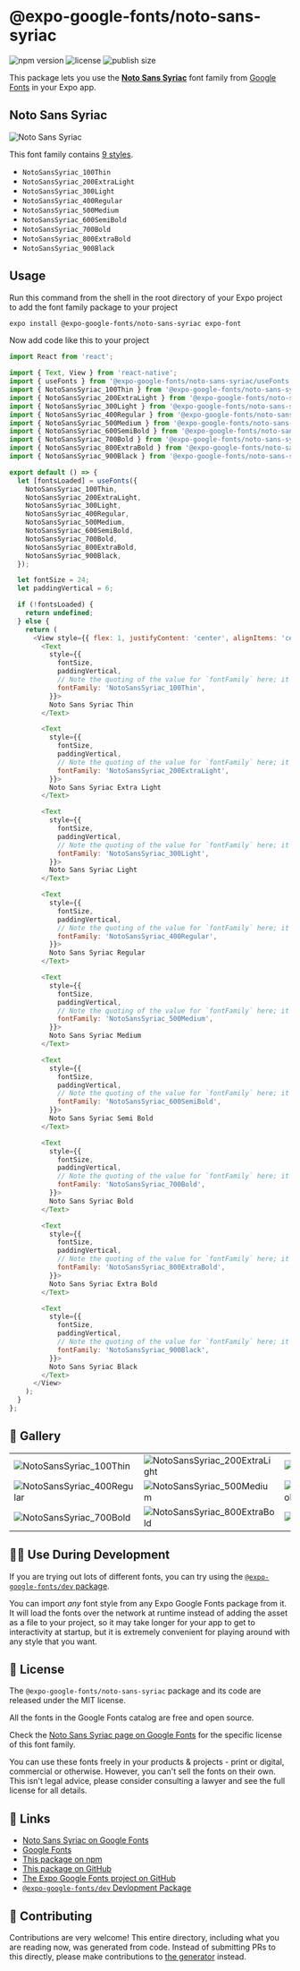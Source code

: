 # @expo-google-fonts/noto-sans-syriac

![npm version](https://flat.badgen.net/npm/v/@expo-google-fonts/noto-sans-syriac)
![license](https://flat.badgen.net/github/license/expo/google-fonts)
![publish size](https://flat.badgen.net/packagephobia/install/@expo-google-fonts/noto-sans-syriac)

This package lets you use the [**Noto Sans Syriac**](https://fonts.google.com/specimen/Noto+Sans+Syriac) font family from [Google Fonts](https://fonts.google.com/) in your Expo app.

## Noto Sans Syriac

![Noto Sans Syriac](./font-family.png)

This font family contains [9 styles](#-gallery).

- `NotoSansSyriac_100Thin`
- `NotoSansSyriac_200ExtraLight`
- `NotoSansSyriac_300Light`
- `NotoSansSyriac_400Regular`
- `NotoSansSyriac_500Medium`
- `NotoSansSyriac_600SemiBold`
- `NotoSansSyriac_700Bold`
- `NotoSansSyriac_800ExtraBold`
- `NotoSansSyriac_900Black`

## Usage

Run this command from the shell in the root directory of your Expo project to add the font family package to your project
```sh
expo install @expo-google-fonts/noto-sans-syriac expo-font
```

Now add code like this to your project
```js
import React from 'react';

import { Text, View } from 'react-native';
import { useFonts } from '@expo-google-fonts/noto-sans-syriac/useFonts';
import { NotoSansSyriac_100Thin } from '@expo-google-fonts/noto-sans-syriac/100Thin';
import { NotoSansSyriac_200ExtraLight } from '@expo-google-fonts/noto-sans-syriac/200ExtraLight';
import { NotoSansSyriac_300Light } from '@expo-google-fonts/noto-sans-syriac/300Light';
import { NotoSansSyriac_400Regular } from '@expo-google-fonts/noto-sans-syriac/400Regular';
import { NotoSansSyriac_500Medium } from '@expo-google-fonts/noto-sans-syriac/500Medium';
import { NotoSansSyriac_600SemiBold } from '@expo-google-fonts/noto-sans-syriac/600SemiBold';
import { NotoSansSyriac_700Bold } from '@expo-google-fonts/noto-sans-syriac/700Bold';
import { NotoSansSyriac_800ExtraBold } from '@expo-google-fonts/noto-sans-syriac/800ExtraBold';
import { NotoSansSyriac_900Black } from '@expo-google-fonts/noto-sans-syriac/900Black';

export default () => {
  let [fontsLoaded] = useFonts({
    NotoSansSyriac_100Thin,
    NotoSansSyriac_200ExtraLight,
    NotoSansSyriac_300Light,
    NotoSansSyriac_400Regular,
    NotoSansSyriac_500Medium,
    NotoSansSyriac_600SemiBold,
    NotoSansSyriac_700Bold,
    NotoSansSyriac_800ExtraBold,
    NotoSansSyriac_900Black,
  });

  let fontSize = 24;
  let paddingVertical = 6;

  if (!fontsLoaded) {
    return undefined;
  } else {
    return (
      <View style={{ flex: 1, justifyContent: 'center', alignItems: 'center' }}>
        <Text
          style={{
            fontSize,
            paddingVertical,
            // Note the quoting of the value for `fontFamily` here; it expects a string!
            fontFamily: 'NotoSansSyriac_100Thin',
          }}>
          Noto Sans Syriac Thin
        </Text>

        <Text
          style={{
            fontSize,
            paddingVertical,
            // Note the quoting of the value for `fontFamily` here; it expects a string!
            fontFamily: 'NotoSansSyriac_200ExtraLight',
          }}>
          Noto Sans Syriac Extra Light
        </Text>

        <Text
          style={{
            fontSize,
            paddingVertical,
            // Note the quoting of the value for `fontFamily` here; it expects a string!
            fontFamily: 'NotoSansSyriac_300Light',
          }}>
          Noto Sans Syriac Light
        </Text>

        <Text
          style={{
            fontSize,
            paddingVertical,
            // Note the quoting of the value for `fontFamily` here; it expects a string!
            fontFamily: 'NotoSansSyriac_400Regular',
          }}>
          Noto Sans Syriac Regular
        </Text>

        <Text
          style={{
            fontSize,
            paddingVertical,
            // Note the quoting of the value for `fontFamily` here; it expects a string!
            fontFamily: 'NotoSansSyriac_500Medium',
          }}>
          Noto Sans Syriac Medium
        </Text>

        <Text
          style={{
            fontSize,
            paddingVertical,
            // Note the quoting of the value for `fontFamily` here; it expects a string!
            fontFamily: 'NotoSansSyriac_600SemiBold',
          }}>
          Noto Sans Syriac Semi Bold
        </Text>

        <Text
          style={{
            fontSize,
            paddingVertical,
            // Note the quoting of the value for `fontFamily` here; it expects a string!
            fontFamily: 'NotoSansSyriac_700Bold',
          }}>
          Noto Sans Syriac Bold
        </Text>

        <Text
          style={{
            fontSize,
            paddingVertical,
            // Note the quoting of the value for `fontFamily` here; it expects a string!
            fontFamily: 'NotoSansSyriac_800ExtraBold',
          }}>
          Noto Sans Syriac Extra Bold
        </Text>

        <Text
          style={{
            fontSize,
            paddingVertical,
            // Note the quoting of the value for `fontFamily` here; it expects a string!
            fontFamily: 'NotoSansSyriac_900Black',
          }}>
          Noto Sans Syriac Black
        </Text>
      </View>
    );
  }
};

```

## 🔡 Gallery


||||
|-|-|-|
|![NotoSansSyriac_100Thin](./NotoSansSyriac_100Thin.ttf.png)|![NotoSansSyriac_200ExtraLight](./NotoSansSyriac_200ExtraLight.ttf.png)|![NotoSansSyriac_300Light](./NotoSansSyriac_300Light.ttf.png)||
|![NotoSansSyriac_400Regular](./NotoSansSyriac_400Regular.ttf.png)|![NotoSansSyriac_500Medium](./NotoSansSyriac_500Medium.ttf.png)|![NotoSansSyriac_600SemiBold](./NotoSansSyriac_600SemiBold.ttf.png)||
|![NotoSansSyriac_700Bold](./NotoSansSyriac_700Bold.ttf.png)|![NotoSansSyriac_800ExtraBold](./NotoSansSyriac_800ExtraBold.ttf.png)|![NotoSansSyriac_900Black](./NotoSansSyriac_900Black.ttf.png)||


## 👩‍💻 Use During Development

If you are trying out lots of different fonts, you can try using the [`@expo-google-fonts/dev` package](https://github.com/expo/google-fonts/tree/master/font-packages/dev#readme).

You can import *any* font style from any Expo Google Fonts package from it. It will load the fonts
over the network at runtime instead of adding the asset as a file to your project, so it may take longer
for your app to get to interactivity at startup, but it is extremely convenient
for playing around with any style that you want.

## 📖 License

The `@expo-google-fonts/noto-sans-syriac` package and its code are released under the MIT license.

All the fonts in the Google Fonts catalog are free and open source.

Check the [Noto Sans Syriac page on Google Fonts](https://fonts.google.com/specimen/Noto+Sans+Syriac) for the specific license of this font family.

You can use these fonts freely in your products & projects - print or digital, commercial or otherwise. However, you can't sell the fonts on their own. This isn't legal advice, please consider consulting a lawyer and see the full license for all details.

## 🔗 Links

- [Noto Sans Syriac on Google Fonts](https://fonts.google.com/specimen/Noto+Sans+Syriac)
- [Google Fonts](https://fonts.google.com/)
- [This package on npm](https://www.npmjs.com/package/@expo-google-fonts/noto-sans-syriac)
- [This package on GitHub](https://github.com/expo/google-fonts/tree/master/font-packages/noto-sans-syriac)
- [The Expo Google Fonts project on GitHub](https://github.com/expo/google-fonts)
- [`@expo-google-fonts/dev` Devlopment Package](https://github.com/expo/google-fonts/tree/master/font-packages/dev)

## 🤝 Contributing

Contributions are very welcome! This entire directory, including what you are reading now, was generated from code. Instead of submitting PRs to this directly, please make contributions to [the generator](https://github.com/expo/google-fonts/tree/master/packages/generator) instead.
